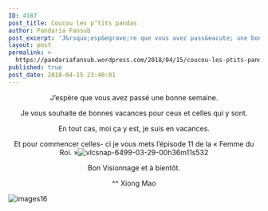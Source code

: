 ```yaml
---
ID: 4187
post_title: Coucou les p’tits pandas
author: Pandaria Fansub
post_excerpt: 'J&rsquo;esp&egrave;re que vous avez pass&eacute; une bonne semaine. Je vous souhaite de bonnes vacances pour ceux et celles qui y sont. En tout cas, moi &ccedil;a y est, je suis en vacances. Et pour commencer celles- ci je vous mets l&rsquo;&eacute;pisode 11 de la &laquo;&nbsp;Femme du Roi.&nbsp;&raquo; Bon Visionnage et &agrave; bient&ocirc;t. ^^ Xiong Mao'
layout: post
permalink: >
  https://pandariafansub.wordpress.com/2018/04/15/coucou-les-ptits-pandas-5/
published: true
post_date: 2018-04-15 23:40:01
---
```

<p style="text-align:center;">J&rsquo;espère que vous avez passé une bonne semaine.</p>
<p style="text-align:center;">Je vous souhaite de bonnes vacances pour ceux et celles qui y sont.</p>
<p style="text-align:center;">En tout cas, moi ça y est, je suis en vacances.</p>
<p style="text-align:center;">Et pour commencer celles- ci je vous mets l&rsquo;épisode 11 de la &laquo;&nbsp;Femme du Roi.&nbsp;&raquo;<img data-attachment-id="4305" data-permalink="https://pandariafansub.wordpress.com/2018/04/15/coucou-les-ptits-pandas-5/vlcsnap-6499-03-29-00h36m11s532/" data-orig-file="https://pandariafansub.files.wordpress.com/2018/04/vlcsnap-6499-03-29-00h36m11s532.png?w=705" data-orig-size="824,464" data-comments-opened="1" data-image-meta="{&quot;aperture&quot;:&quot;0&quot;,&quot;credit&quot;:&quot;&quot;,&quot;camera&quot;:&quot;&quot;,&quot;caption&quot;:&quot;&quot;,&quot;created_timestamp&quot;:&quot;0&quot;,&quot;copyright&quot;:&quot;&quot;,&quot;focal_length&quot;:&quot;0&quot;,&quot;iso&quot;:&quot;0&quot;,&quot;shutter_speed&quot;:&quot;0&quot;,&quot;title&quot;:&quot;&quot;,&quot;orientation&quot;:&quot;0&quot;}" data-image-title="vlcsnap-6499-03-29-00h36m11s532" data-image-description="" data-medium-file="https://pandariafansub.files.wordpress.com/2018/04/vlcsnap-6499-03-29-00h36m11s532.png?w=705?w=300" data-large-file="https://pandariafansub.files.wordpress.com/2018/04/vlcsnap-6499-03-29-00h36m11s532.png?w=705?w=705" class="alignnone size-full wp-image-4305" src="https://pandariafansub.files.wordpress.com/2018/04/vlcsnap-6499-03-29-00h36m11s532.png?w=705" alt="vlcsnap-6499-03-29-00h36m11s532" srcset="https://united-subs.dearclouds.com/wp-content/uploads/2018/05/1884aaffab5ce431e609cca59036f674.jpg 705w, https://pandariafansub.files.wordpress.com/2018/04/vlcsnap-6499-03-29-00h36m11s532.png?w=150 150w, https://pandariafansub.files.wordpress.com/2018/04/vlcsnap-6499-03-29-00h36m11s532.png?w=300 300w, https://pandariafansub.files.wordpress.com/2018/04/vlcsnap-6499-03-29-00h36m11s532.png?w=768 768w, https://pandariafansub.files.wordpress.com/2018/04/vlcsnap-6499-03-29-00h36m11s532.png 824w" sizes="(max-width: 705px) 100vw, 705px"   /></p>
<p style="text-align:center;">Bon Visionnage et à bientôt.</p>
<p style="text-align:center;">^^ Xiong Mao</p>
<p><img data-attachment-id="3314" data-permalink="https://pandariafansub.wordpress.com/2017/09/04/hello-les-ptits-pandas/images16/" data-orig-file="https://pandariafansub.files.wordpress.com/2017/09/images16.jpg?w=705" data-orig-size="228,221" data-comments-opened="1" data-image-meta="{&quot;aperture&quot;:&quot;0&quot;,&quot;credit&quot;:&quot;&quot;,&quot;camera&quot;:&quot;&quot;,&quot;caption&quot;:&quot;&quot;,&quot;created_timestamp&quot;:&quot;0&quot;,&quot;copyright&quot;:&quot;&quot;,&quot;focal_length&quot;:&quot;0&quot;,&quot;iso&quot;:&quot;0&quot;,&quot;shutter_speed&quot;:&quot;0&quot;,&quot;title&quot;:&quot;&quot;,&quot;orientation&quot;:&quot;0&quot;}" data-image-title="images16" data-image-description="" data-medium-file="https://pandariafansub.files.wordpress.com/2017/09/images16.jpg?w=705?w=228" data-large-file="https://pandariafansub.files.wordpress.com/2017/09/images16.jpg?w=705?w=228" class="alignnone size-full wp-image-3314 aligncenter" src="https://pandariafansub.files.wordpress.com/2017/09/images16.jpg?w=705" alt="images16" srcset="https://pandariafansub.files.wordpress.com/2017/09/images16.jpg 228w, https://pandariafansub.files.wordpress.com/2017/09/images16.jpg?w=150 150w" sizes="(max-width: 228px) 100vw, 228px"   /></p>